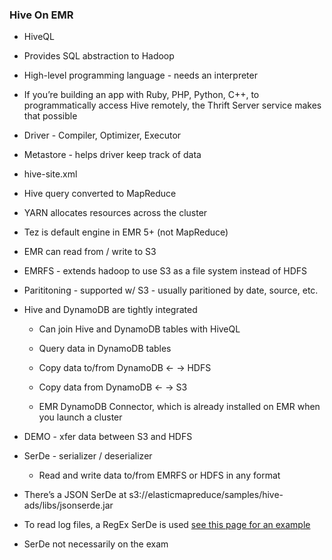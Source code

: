 ### Hive On EMR

* HiveQL

* Provides SQL abstraction to Hadoop

* High-level programming language - needs an interpreter

* If you’re building an app with Ruby, PHP, Python, C++, to programmatically access Hive remotely, the Thrift Server service makes that possible

* Driver - Compiler, Optimizer, Executor

* Metastore - helps driver keep track of data

* hive-site.xml

* Hive query converted to MapReduce

* YARN allocates resources across the cluster

* Tez is default engine in EMR 5+ (not MapReduce)

* EMR can read from / write to S3
* EMRFS - extends hadoop to use S3 as a file system instead of HDFS
* Parititoning - supported w/ S3 - usually paritioned by date, source, etc.

* Hive and DynamoDB are tightly integrated

    * Can join Hive and DynamoDB tables with HiveQL

    * Query data in DynamoDB tables

    * Copy data to/from DynamoDB ← → HDFS

    * Copy data from DynamoDB ← → S3

    * EMR DynamoDB Connector, which is already installed on EMR when you launch a cluster

* DEMO - xfer data between S3 and HDFS

* SerDe - serializer / deserializer

    * Read and write data to/from EMRFS or HDFS in any format

* There’s a JSON SerDe at s3://elasticmapreduce/samples/hive-ads/libs/jsonserde.jar

* To read log files, a RegEx SerDe is used [see this page for an example](http://docs.aws.amazon.com/emr/latest/ManagementGuide/emr-gs-prepare-data-and-script.html)

* SerDe not necessarily on the exam
